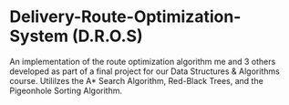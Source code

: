 # Delivery-Route-Optimization-System (D.R.O.S)
An implementation of the route optimization algorithm me and 3 others developed as part of a final project for our Data Structures &amp; Algorithms course.  Utililzes the A* Search Algorithm, Red-Black Trees, and the Pigeonhole Sorting Algorithm.
